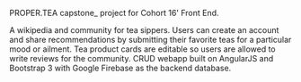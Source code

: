PROPER.TEA
capstone_ project for Cohort 16' Front End.

A wikipedia and community for tea sippers. Users can create an account and share recommendations by submitting their favorite teas for a particular mood or ailment. Tea product cards are editable so users are allowed to write reviews for the community. 
CRUD webapp built on AngularJS and Bootstrap 3 with Google Firebase as the backend database.
